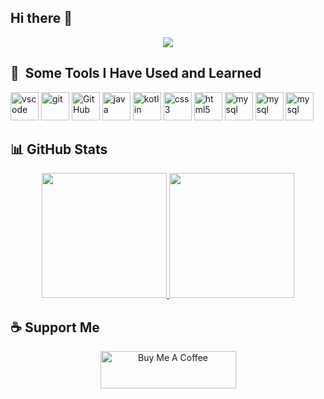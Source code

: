 ## Hi there 👋

<!--
**ShubhanginiJadhav/ShubhanginiJadhav** is a ✨ _special_ ✨ repository because its `README.md` (this file) appears on your GitHub profile.

Here are some ideas to get you started:

- 🔭 I’m currently working on ...
- 🌱 I’m currently learning ...
- 👯 I’m looking to collaborate on ...
- 🤔 I’m looking for help with ...
- 💬 Ask me about ...
- 📫 How to reach me: ...
- 😄 Pronouns: ...
- ⚡ Fun fact: ...
-->
<p align ="center">
<img src ="https://media.tenor.com/NR-Kr20l4d4AAAAi/anime-hi.gif">
<h2> 🚀 &nbsp;Some Tools I Have Used and Learned</h2>
<p align="left">
<img src="https://cdn.jsdelivr.net/gh/devicons/devicon/icons/vscode/vscode-original.svg" alt="vscode" width="45" height="45"/>
<img src="https://cdn.jsdelivr.net/gh/devicons/devicon@latest/icons/git/git-original.svg" alt="git" width="45" height="45"/>
<img src="https://cdn.jsdelivr.net/gh/devicons/devicon@latest/icons/github/github-original.svg" alt="GitHub" width="45" height="45"/>
<img src="https://cdn.jsdelivr.net/gh/devicons/devicon@latest/icons/java/java-original.svg" alt="java" width="45" height="45"/>
<img src="https://cdn.jsdelivr.net/gh/devicons/devicon@latest/icons/kotlin/kotlin-original.svg" alt="kotlin" width="45" height="45"/>
<img src="https://cdn.jsdelivr.net/gh/devicons/devicon@latest/icons/css3/css3-original.svg" alt="css3" width="45" height="45"/>
<img src="https://cdn.jsdelivr.net/gh/devicons/devicon@latest/icons/html5/html5-original.svg" alt="html5" width="45" height="45"/>
<img src="https://cdn.jsdelivr.net/gh/devicons/devicon@latest/icons/mysql/mysql-original.svg" alt="mysql" width="45" height="45" />
<img src="https://cdn.jsdelivr.net/gh/devicons/devicon@latest/icons/python/python-original.svg" alt="mysql" width="45" height="45"/>
<img src="https://cdn.jsdelivr.net/gh/devicons/devicon@latest/icons/canva/canva-original.svg" alt="mysql" width="45" height="45"/>
</p>

## 📊 GitHub Stats

<p align="center">
  <a href="https://github.com/ShubhanginiJadhav">
    <img src="https://github-readme-stats.vercel.app/api?username=ShubhanginiJadhav&theme=maroongold&show_icons=true&hide_border=false&count_private=true" height="200"/>
  </a>
  <a href="https://github.com/ShubhanginiJadhav">
    <img src="https://github-readme-streak-stats.herokuapp.com/?user=ShubhanginiJadhav&theme=maroongold&hide_border=false" height="200"/>
  </a>
</p>

## ☕ Support Me
<p align="center">
  <a href="https://www.buymeacoffee.com/YourUsername" target="_blank">
    <img src="https://cdn.buymeacoffee.com/buttons/v2/default-yellow.png" alt="Buy Me A Coffee" height="60" width="217">
  </a>
</p>


